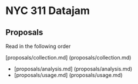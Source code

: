 # NYC 311 Datajam

## Proposals

Read in the following order

[proposals/collection.md] (proposals/collection.md)
- [proposals/analysis.md] (proposals/analysis.md)
- [proposals/usage.md] (proposals/usage.md)
